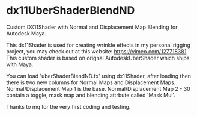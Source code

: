 # dx11UberShaderBlendND
Custom DX11Shader with Normal and Displacement Map Blending for Autodesk Maya.

This dx11Shader is used for creating wrinkle effects in my personal rigging project, you may check out at this website: https://vimeo.com/127718381 
This custom shader is based on orignal AutodeskUberShader which ships with Maya.

You can load 'uberShaderBlendND.fx' using dx11Shader, after loading then there is two new columns for Normal Maps and Displacement Maps.
Normal/Displacement Map 1 is the base. Normal/Displacement Map 2 - 30 contain a toggle, mask map and blending attrbute called 'Mask Mul'.

Thanks to mq for the very first coding and testing.

